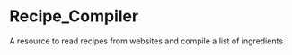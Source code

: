 Recipe_Compiler
===============

A resource to read recipes from websites and compile a list of ingredients
